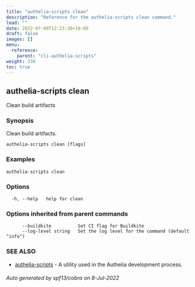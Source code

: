 ```yaml
---
title: "authelia-scripts clean"
description: "Reference for the authelia-scripts clean command."
lead: ""
date: 2022-07-08T12:23:30+10:00
draft: false
images: []
menu:
  reference:
    parent: "cli-authelia-scripts"
weight: 330
toc: true
---
```


## authelia-scripts clean

Clean build artifacts

### Synopsis

Clean build artifacts.

```
authelia-scripts clean [flags]
```

### Examples

```
authelia-scripts clean
```

### Options

```
  -h, --help   help for clean
```

### Options inherited from parent commands

```
      --buildkite          Set CI flag for Buildkite
      --log-level string   Set the log level for the command (default "info")
```

### SEE ALSO

* [authelia-scripts](authelia-scripts.md)	 - A utility used in the Authelia development process.

###### Auto generated by spf13/cobra on 8-Jul-2022

